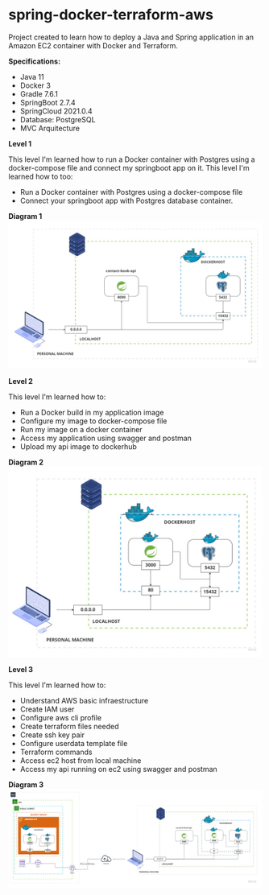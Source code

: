 # spring-docker-terraform-aws
Project created to learn how to deploy a Java and Spring application in an Amazon EC2 container with Docker and Terraform.

**Specifications:**
- Java 11
- Docker 3
- Gradle 7.6.1
- SpringBoot 2.7.4
- SpringCloud 2021.0.4
- Database: PostgreSQL
- MVC Arquitecture

**Level 1**

This level I'm learned how to run a Docker container with Postgres using a docker-compose
file and connect my springboot app on it.
This level I'm learned how to too:
- Run a Docker container with Postgres using a docker-compose file
- Connect your springboot app with Postgres database container.

**Diagram 1**
  <img src=diagram/tutorial-diagram-level-1.jpg>

**Level 2**

This level I'm learned how to:
- Run a Docker build in my application image
- Configure my image to docker-compose file
- Run my image on a docker container
- Access my application using swagger and postman
- Upload my api image to dockerhub

**Diagram 2**
<img src=diagram/tutorial-diagram-level-2.jpg>

**Level 3**

This level I'm learned how to:
- Understand AWS basic infraestructure
- Create IAM user
- Configure aws cli profile
- Create terraform files needed
- Create ssh key pair
- Configure userdata template file
- Terraform commands
- Access ec2 host from local machine
- Access my api running on ec2 using swagger and postman

**Diagram 3**
<img src=diagram/tutorial-diagram-level-3.jpg>
